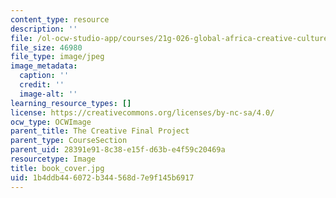 ```yaml
---
content_type: resource
description: ''
file: /ol-ocw-studio-app/courses/21g-026-global-africa-creative-cultures-spring-2018/1b4ddb446072b344568d7e9f145b6917_book_cover.jpg
file_size: 46980
file_type: image/jpeg
image_metadata:
  caption: ''
  credit: ''
  image-alt: ''
learning_resource_types: []
license: https://creativecommons.org/licenses/by-nc-sa/4.0/
ocw_type: OCWImage
parent_title: The Creative Final Project
parent_type: CourseSection
parent_uid: 28391e91-8c38-e15f-d63b-e4f59c20469a
resourcetype: Image
title: book_cover.jpg
uid: 1b4ddb44-6072-b344-568d-7e9f145b6917
---
```


